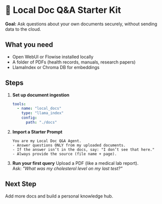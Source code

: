 # 📂 Local Doc Q&A Starter Kit

**Goal:** Ask questions about your own documents securely, without sending data to the cloud.

## What you need
- Open WebUI or Flowise installed locally
- A folder of PDFs (health records, manuals, research papers)
- LlamaIndex or Chroma DB for embeddings

## Steps
1. **Set up document ingestion**
   ```yaml
   tools:
     - name: "local_docs"
       type: "llama_index"
       config:
         path: "./docs"
   ```

2. **Import a Starter Prompt**

   ```
   You are my Local Doc Q&A Agent.
   - Answer questions ONLY from my uploaded documents.
   - If the answer isn’t in the docs, say: "I don’t see that here."
   - Always provide the source (file name + page).
   ```

3. **Run your first query**
   Upload a PDF (like a medical lab report).  
   Ask: *"What was my cholesterol level on my last test?"*

## Next Step
Add more docs and build a personal knowledge hub.
